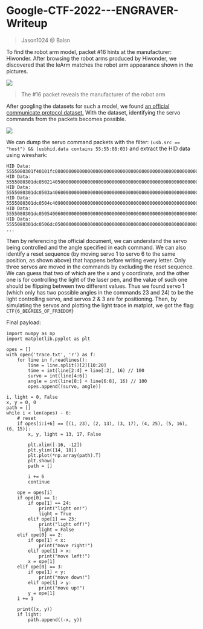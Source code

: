 # Google-CTF-2022---ENGRAVER-Writeup
> Jason1024 @ Balsn

To find the robot arm model, packet #16 hints at the manufacturer: Hiwonder. After browsing the robot arms produced by Hiwonder, we discovered that the leArm matches the robot arm appearance shown in the pictures.

![](https://i.imgur.com/YlRMOAQ.png)
> The #16 packet reveals the manufacturer of the robot arm

After googling the datasets for such a model, we found [an official communicate protocol dataset.](https://drive.google.com/file/d/1Q4tfXqKED5C4j5z694H6Q5I2bnEpW_mQ/view?usp=sharing) With the dataset, identifying the servo commands from the packets becomes possible.

![](https://i.imgur.com/wK2bdrq.png)

We can dump the servo command packets with the filter: `(usb.src == "host") && (usbhid.data contains 55:55:08:03)` and extract the HID data using wireshark:

```
HID Data: 5555080301f40101fc080000000000000000000000000000000000000000000000000000…
HID Data: 5555080301dc050214050000000000000000000000000000000000000000000000000000…
HID Data: 5555080301dc0503a4060000000000000000000000000000000000000000000000000000…
HID Data: 5555080301dc0504c4090000000000000000000000000000000000000000000000000000…
HID Data: 5555080301dc050540060000000000000000000000000000000000000000000000000000…
HID Data: 5555080301dc0506dc050000000000000000000000000000000000000000000000000000…
...
```

Then by referencing the official document, we can understand the servo being controlled and the angle specified in each command. We can also identify a reset sequence (by moving servo 1 to servo 6 to the same position, as shown above) that happens before writing every letter. Only three servos are moved in the commands by excluding the reset sequence. We can guess that two of which are the x and y coordinate, and the other one is for controlling the light of the laser pen, and the value of such one should be flipping between two different values. Thus we found servo 1 (which only has two possible angles in the commands 23 and 24) to be the light controlling servo, and servos 2 & 3 are for positioning. Then, by simulating the servos and plotting the light trace in matplot, we got the flag: `CTF{6_DEGREES_OF_FR3EDOM}`


Final payload:

```python=
import numpy as np
import matplotlib.pyplot as plt

opes = []
with open('trace.txt', 'r') as f:
    for line in f.readlines():
        line = line.split()[2][10:20]
        time = int(line[2:4] + line[:2], 16) // 100
        survo = int(line[4:6])
        angle = int(line[8:] + line[6:8], 16) // 100
        opes.append((survo, angle))

i, light = 0, False
x, y = 0, 0
path = []
while i < len(opes) - 6:
    # reset
    if opes[i:i+6] == [(1, 23), (2, 13), (3, 17), (4, 25), (5, 16), (6, 15)]: 
        x, y, light = 13, 17, False

        plt.xlim([-16, -12])
        plt.ylim([14, 18])
        plt.plot(*np.array(path).T)
        plt.show()
        path = []

        i += 6
        continue

    ope = opes[i]
    if ope[0] == 1:
        if ope[1] == 24:
            print("light on!")
            light = True
        elif ope[1] == 23:
            print("light off!")
            light = False
    elif ope[0] == 2:
        if ope[1] < x:
            print("move right!")
        elif ope[1] > x:
            print("move left!")
        x = ope[1]
    elif ope[0] == 3:
        if ope[1] < y:
            print("move down!")
        elif ope[1] > y:
            print("move up!")
        y = ope[1]
    i += 1

    print((x, y))
    if light:
        path.append((-x, y))
```
